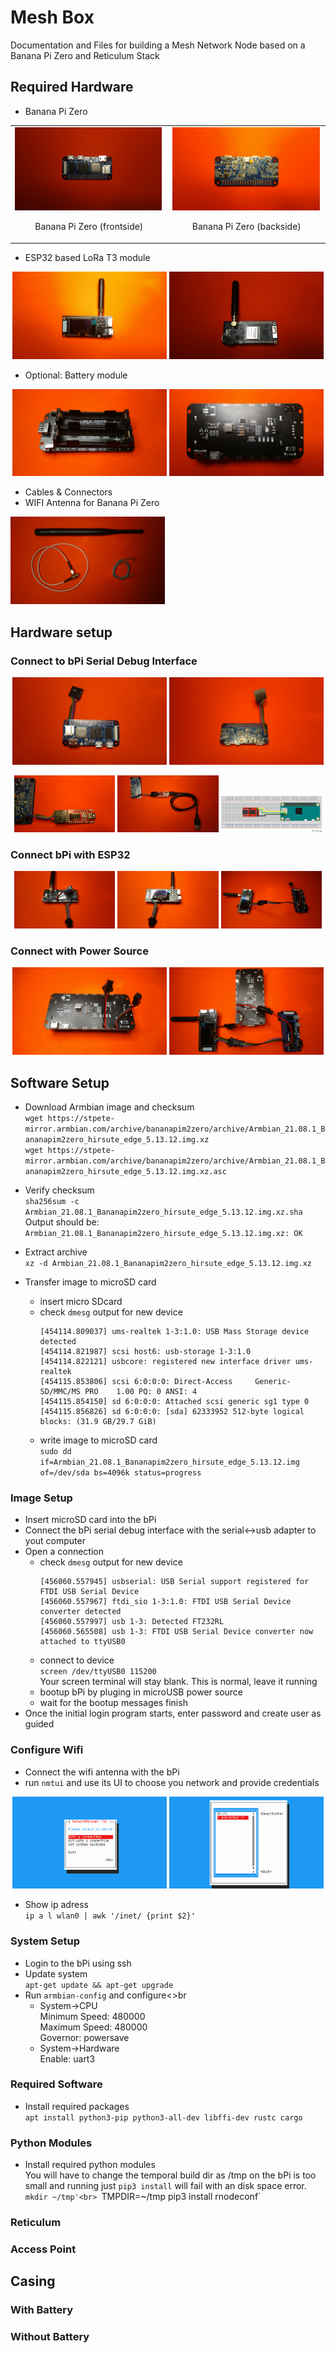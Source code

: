# Mesh Box
Documentation and Files for building a Mesh Network Node based on a Banana Pi Zero and Reticulum Stack

## Required Hardware
- Banana Pi Zero
<p align="center" width="100%">
  <table>
  <tr>
    <td>
      <div class="img-with-text">
        <img width="99%" src="images/bPi_zero/bPi_zero_front.jpg">
        <p align="center">Banana Pi Zero (frontside)</p>
      </div>
    </td>
    <td>
      <div class="img-with-text">
        <img width="99%" src="images/bPi_zero/bPi_zero_back.jpg">
        <p align="center">Banana Pi Zero (backside)</p>
      </div>
    </td>
  </tr>
  </table>
</p>

- ESP32 based LoRa T3 module
<p align="center" width="100%">
  <img width="49%" src="images/T3/T3_front.jpg">
  <img width="49%" src="images/T3/T3_back.jpg">
</p>

- Optional: Battery module
<p align="center" width="100%">
  <img width="49%" src="images/battery/battery_board_front.jpg">
  <img width="49%" src="images/battery/battery_board_back.jpg">
</p>

- Cables & Connectors
- WIFI Antenna for Banana Pi Zero

<p align="left" width="100%">
  <img width="49%" src="images/antenna/antenna_cables.jpg">
</p>

## Hardware setup

### Connect to bPi Serial Debug Interface
<p align="center" width="100%">
  <img width="49%" src="images/bPi_zero/bPi_zero_front_with_serial.jpg">
  <img width="49%" src="images/bPi_zero/bPi_zero_back_with_serial.jpg">
</p>
<p align="center" width="100%">
  <img width="32%" src="images/connected/bPi_zero_ftdi.jpg">
  <img width="32%" src="images/connected/bPi_zero_ftdi_usb.jpg">
  <img width="32%" src="images/schema/bPi_zero_schema_ftdi.png">
</p>

### Connect bPi with ESP32

<p align="center" width="100%">
  <img width="32%" src="images/T3/T3_back_with_cables.jpg">
  <img width="32%" src="images/T3/T3_front_with_cables.jpg">
  <img width="32%" src="images/connected/T3_bPi_zero_connected.jpg">
</p>

### Connect with Power Source

<p align="center" width="100%">
  <img width="49%" src="images/battery/battery_with_cables.jpg">
  <img width="49%" src="images/connected/T3_bPi_zero_battery_connected.jpg">
</p>


## Software Setup

- Download Armbian image and checksum<br>
  `wget https://stpete-mirror.armbian.com/archive/bananapim2zero/archive/Armbian_21.08.1_Bananapim2zero_hirsute_edge_5.13.12.img.xz`<br>
  `wget https://stpete-mirror.armbian.com/archive/bananapim2zero/archive/Armbian_21.08.1_Bananapim2zero_hirsute_edge_5.13.12.img.xz.asc`

- Verify checksum<br>
  `sha256sum -c Armbian_21.08.1_Bananapim2zero_hirsute_edge_5.13.12.img.xz.sha`
Output should be:<br>
  `Armbian_21.08.1_Bananapim2zero_hirsute_edge_5.13.12.img.xz: OK`

- Extract archive<br>
  `xz -d Armbian_21.08.1_Bananapim2zero_hirsute_edge_5.13.12.img.xz`

- Transfer image to microSD card
  - insert micro SDcard
  - check `dmesg` output for new device
    ```
    [454114.809037] ums-realtek 1-3:1.0: USB Mass Storage device detected
    [454114.821987] scsi host6: usb-storage 1-3:1.0
    [454114.822121] usbcore: registered new interface driver ums-realtek
    [454115.853806] scsi 6:0:0:0: Direct-Access     Generic- SD/MMC/MS PRO    1.00 PQ: 0 ANSI: 4
    [454115.854150] sd 6:0:0:0: Attached scsi generic sg1 type 0
    [454115.856826] sd 6:0:0:0: [sda] 62333952 512-byte logical blocks: (31.9 GB/29.7 GiB)
    ```
   - write image to microSD card<br>
     `sudo dd if=Armbian_21.08.1_Bananapim2zero_hirsute_edge_5.13.12.img of=/dev/sda bs=4096k status=progress`

### Image Setup

- Insert microSD card into the bPi
- Connect the bPi serial debug interface with the serial<->usb adapter to yout computer
- Open a connection
  - check `dmesg` output for new device
    ```
    [456060.557945] usbserial: USB Serial support registered for FTDI USB Serial Device
    [456060.557967] ftdi_sio 1-3:1.0: FTDI USB Serial Device converter detected
    [456060.557997] usb 1-3: Detected FT232RL
    [456060.565508] usb 1-3: FTDI USB Serial Device converter now attached to ttyUSB0
    ```
  - connect to device<br>
    `screen /dev/ttyUSB0 115200`<br>
    Your screen terminal will stay blank. This is normal, leave it running<br>
  - bootup bPi by pluging in microUSB power source
  - wait for the bootup messages finish
- Once the initial login program starts, enter password and create user as guided

### Configure Wifi

- Connect the wifi antenna with the bPi
- run `nmtui` and use its UI to choose you network and provide credentials

<p align="center" width="100%">
  <img width="49%" src="images/screenshots/nmtui_startup.png">
  <img width="49%" src="images/screenshots/nmtui_select.png">
</p>

- Show ip adress<br>
  `ip a l wlan0 | awk '/inet/ {print $2}'`

### System Setup

- Login to the bPi using ssh
- Update system<br>
  `apt-get update && apt-get upgrade`
- Run `armbian-config` and configure<>br
  - System->CPU<br>
	Minimum Speed: 480000<br>
    Maximum Speed: 480000<br>
    Governor: powersave<br>
  - System->Hardware<br>
	Enable: uart3<br>
    

### Required Software

- Install required packages<br>
  `apt install python3-pip python3-all-dev libffi-dev rustc cargo`

### Python Modules

- Install required python modules<br>
  You will have to change the temporal build dir as /tmp on the bPi is too small and running just `pip3 install` will fail with an disk space error.<br>
  `mkdir ~/tmp'<br>
  `TMPDIR=~/tmp pip3 install rnodeconf`<br>

### Reticulum

### Access Point


## Casing

### With Battery

### Without Battery
